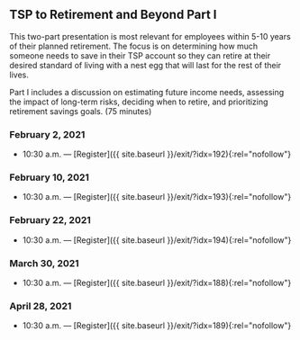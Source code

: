 ## TSP to Retirement and Beyond Part I

This two-part presentation is most relevant for employees within 5-10 years of their planned retirement. The focus is on determining how much someone needs to save in their TSP account so they can retire at their desired standard of living with a nest egg that will last for the rest of their lives.

Part I includes a discussion on estimating future income needs, assessing the impact of long-term risks, deciding when to retire, and prioritizing retirement savings goals. (75 minutes)

### February 2, 2021

- 10:30 a.m. — [Register]({{ site.baseurl }}/exit/?idx=192){:rel="nofollow"}

### February 10, 2021

- 10:30 a.m. — [Register]({{ site.baseurl }}/exit/?idx=193){:rel="nofollow"}

### February 22, 2021

- 10:30 a.m. — [Register]({{ site.baseurl }}/exit/?idx=194){:rel="nofollow"}

### March 30, 2021

- 10:30 a.m. — [Register]({{ site.baseurl }}/exit/?idx=188){:rel="nofollow"}

### April 28, 2021

- 10:30 a.m. — [Register]({{ site.baseurl }}/exit/?idx=189){:rel="nofollow"}
